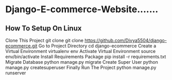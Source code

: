 # Django-E-commerce-Website.......


## How To Setup On Linux
Clone This Project git clone git clone https://github.com/Divya5504/django-ecommerce.git
Go to Project Directory cd django-ecommerce
Create a Virtual Environment virtualenv env
Activate Virtual Environment source env/bin/activate
Install Requirements Package pip install -r requirements.txt
Migrate Database python manage.py migrate
Create Super User python manage.py createsuperuser
Finally Run The Project python manage.py runserver


